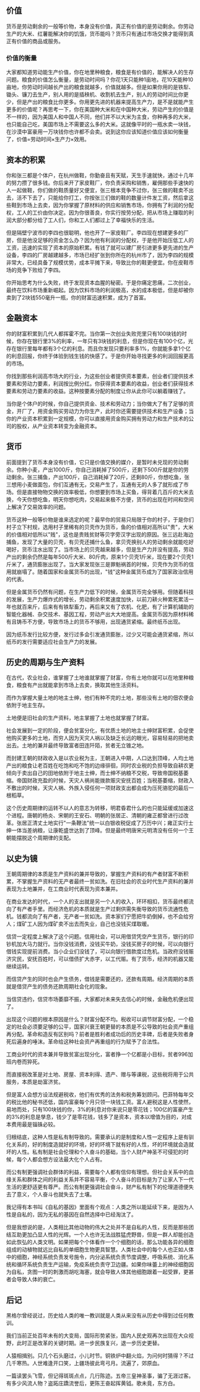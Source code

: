 ## 价值

货币是劳动剩余的一般等价物，本身没有价值，真正有价值的是劳动剩余。你劳动生产的大米、红薯能解决你的饥饿，货币能吗？货币只有通过市场交换才能得到真正有价值的商品或服务。

### 价值的衡量

大家都知道劳动能生产价值，你在地里种粮食，粮食是有价值的，能解决人的生存问题。粮食的价值怎么衡量，是劳动时间吗？你花1天只能种1亩地，花10天能种10亩地，你劳动时间越长产出的粮食就越多，价值就越多。但是如果你用的是铁犁、锄头、镰刀去生产，别人用的是插秧机、收割机去生产，别人的劳动时间比你更少，但是产出的粮食比你更多。你用更先进的机器来提高生产力，是不是就能产生更多的价值呢？再思考一下，你在美国种大米和在中国种大米，劳动产生的价值是不一样的，因为美国人和中国人不同，他们并不以大米为主食，你种再多的大米，也只能自己吃，美国市场上不需要这么多的大米。这就像平时的一瓶水卖一块钱，在沙漠中富豪用一万块钱你也许都不会卖。说到这你应该知道价值应该如何衡量了，价值=劳动时间×生产力×效用。

## 资本的积累

你和张三都是个体户，在杭州做鞋，你勤奋且有天赋，天生手速就快，通过十几年的努力攒了很多钱。你后来开了家皮鞋厂，你负责采购和销售，雇佣那些手速快的人一起做鞋，你们做的鞋质量好又便宜，张三根本竞争不过你，张三做的鞋卖不出去，活不下去了，只能给你打工，你按张三们做的鞋的数量计件发工资，然后拿这些鞋到市场上去卖，因为你掌握了原材料的供应和销售市场，你拥有了利润的分配权，工人的工价由你决定。因为你很善良，你实行按劳分配，把从市场上赚取的利润大部分都分给了工人们，你和工人们都过上了幸福快乐的生活。

但是隔壁宁波市的李四也很聪明，他也开了一家皮鞋厂。李四现在想建更多的厂房，但是他没足够的资金怎么办？因为他有利润的分配权，于是他开始压低工人的工资，迅速的实现了资本的原始积累。有钱了就可以建厂房引进更多更先进的生产设备，李四的厂房越建越多，市场已经扩张到你所在的杭州市了，因为李四的规模非常大，已经具备了规模优势，成本平摊下来，导致比你的鞋更便宜。你在皮鞋市场的竞争下败给了李四。

你开始思考为什么失败，终于发现资本血腥的秘密。于是你痛定思痛，二次创业，最终在饮料市场重新崛起。因为饮料市场的利润极高，水的成本极低，但是却被你卖到了2块钱550毫升一瓶，你的财富迅速积累，成为了首富。

## 金融资本

你的财富积累到几代人都挥霍不完。当你第一次创业失败兜里只有100块钱的时候，你存在银行里3%的利率，一年只有3块钱的利息，但是你现在有100个亿，光存在银行里每年都有3个亿的利息。而且你发现只要利率多1%，你就能多拿1个亿的利息回报，你终于体验到钱生钱的快感了。于是你开始寻找更多的利润回报更高的市场。

你找到那些利润高市场大的行业，为这些创业者提供资本要素，创业者们提供技术要素和劳动力要素，利润按比例分红。你获得资本要素的收益，创业者们获得技术要素和劳动力要素的收益。这种按要素分配的制度让你从此你可以躺着赚钱了。

当你是个体户的时候，你自己提供资金、技术和劳动力；当你做大了有了足够的资金，开厂了，用资金购买劳动力为你生产，此时你还需要提供技术和生产设备；当你的产业资本积累到一定规模，你可以直接用资金购买拥有劳动力和生产技术的公司的股权，从产业资本转变为金融资本。

## 货币

前面提到了货币本身没有价值，它只是价值交换的媒介，是暂时未兑现的劳动剩余。你种小麦，产出1000斤，你自己消耗掉了500斤，还剩下500斤就是你的劳动剩余。张三捕鱼，产出100斤，自己消耗掉了20斤，还剩80斤，你想吃鱼，张三想用小麦做面包，你们互通有无，交易产生了，互通有无的人多了就形成了市场。但是直接物物交换的效率极低，你想要到市场上买鱼，得背着几百斤的大米去换，今天你想吃鱼，明天你想吃肉，交易起来极不方便，货币的出现在时间和空间上解决了交易效率的问题。

货币这种一般等价物是谁来选定的呢？最早你的贸易只局限于你的村子，于是你们村子立下村规，选用村子里稀有的贝壳作为货币，鱼的价值相对高所以"贵"，大米的价值相对低所以"贱"，这也是贵贱贫财等贝字旁汉字出现的原因。张三远赴海边捕鱼，发现了大量的贝壳，有贝壳还捕什么鱼，拿贝壳换别人的劳动剩余就能吃好喝好，货币注水出现了。当市场上的贝壳越来越多，但是生产力并没有提高，劳动产出的剩余仍然是每年500斤大米、80斤肉，原来1个贝壳1斤米，现在要2个贝壳1斤米了，通货膨胀出现了。当大家发现张三是罪魁祸首的时候，贝壳作为货币的信用就崩塌了。随着国家和金属货币的出现，"钱"这种金属货币成为了国家政治信用的代表。

但是金属货币仍然有问题，在生产力低下的时候，金属货币完全够用。但随着科技的发展，生产力爆炸式的增长，劳动剩余积累速度加快，以前刀耕火种累死累活一年也就百来斤，后来有有铁犁畜力，再后来又有了农机、化肥，有了计算机辅助的智能化器械、杂交技术、基因工程，劳动产出大大地提高。金属货币因为原材料稀有且铸币不方便，导致市场上的货币不够用，出现通货紧缩。最终纸币出现。

因为纸币发行比较方便，发行过多会引发通货膨胀，过少又可能会通货紧缩，所以纸币的发行需要适应社会生产力的发展。

## 历史的周期与生产资料

在古代，农业社会，谁掌握了土地谁就掌握了财富，你有土地你就可以在地里种粮食，粮食有产出就能拿到市场上去卖，换取其他生活资料。

而作为掌握大量土地的地主士绅，他们有种不完的土地，那些没有土地的佃农便会依附于地主生存。

土地便是旧社会的生产资料，地主掌握了土地也就掌握了财富。

社会发展到一定的阶段，便会贫富分化，有优质土地的地主士绅财富积累，会促使他购买更多的土地，而穷人因为天灾人祸以及缺乏长远的眼光，容易轻易的把地卖出去。土地的兼并最终导致富者田连阡陌，贫者无立锥之地。

而封建王朝的财政收入是以农业税为主，王朝进入中期，人口达到顶峰，人均土地产出的粮食让老百姓在吃饱和吃不饱的边缘徘徊，同时农业税的负担导致自耕农更倾向于卖出自己的田地依附于地主士绅，而士绅不纳粮不交税，导致帝国税基萎缩。帝国财政充盈的时候，天灾人祸尚能拨款赈灾安抚百姓；当税基萎缩，财政入不敷出的时候，天灾人祸、外族入侵任何一项财政支出都会成为压死骆驼的最后一根稻草。

这个历史周期律的运转不以人的意志为转移，明君昏君什么的也只能延缓或加速这个进程。唐朝的杨炎、宋朝的王安石、明朝的张居正、清朝的雍正都曾进行过改革。张居正清丈土地实行"一条鞭法"统一以白银收税促成了万历中兴；雍正实行士绅一体当差纳粮，让康乾盛世达到了顶峰。但是最终明唐宋元明清没有任何一个王朝能摆脱这个周期律的支配。

## 以史为镜

王朝周期律的本质是生产资料的兼并导致的，掌握生产资料的有产者财富不断积累，不掌握生产资料的无产者最终一贫如洗。在旧社会的农业时代生产资料的兼并表现为土地兼并，在工商业时代表现为资本兼并。

在商业发达的时代，一个人的支出就是另一个人的收入，环环相扣，货币最终都流向了有产者手里。而经济危机的本质就是生产过剩供需失衡导致的货币流通性危机。钱都流向了有产者，无产者一贫如洗。资本家们宁愿把牛奶倒掉，也不会给穷人；煤矿工人因为煤矿卖不出去而失业，自己也没钱买煤取暖。

信贷一定程度上解决了这个问题。信用社会，可以用借贷凭空产生货币，银行的印钞机加大马力就行。当你没钱消费，没钱买牛奶，没钱买房子的时候，可以向银行借钱实现提前消费。当小企业们没钱了，可以向银行借款度过危机。当政府没钱赈济灾民，安抚百姓时，可以借债扩大赤字，以工代赈。有了货币，经济的机器又能继续运转。

而信贷产生的同时也会产生债务，借钱是需要还的，还款有周期。经济周期的本质就是借贷产生的债务还款周期社会化的现象。

当信贷违约，信贷市场萎靡不振，大家都对未来失去信心的时候，金融危机便出现了。

出现这个问题的根本原因是什么？财富分配不均。税收可以调节财富分配，一个稳定的社会必须要足够的公平，国家兴衰王朝更替的本质是不公导致的社会资产重组再分配。革命和造反有区别吗？前者是胜利者成功后的历史丰碑，后者是失败者身死后遍身的唾沫。革命给这种社会资产再重组的行为赋予了合法性。

工商业时代的资本兼并导致贫富出现分化，富者挣一个亿都是小目标，贫者996加班内卷而猝死。

而直接税改革是对土地、房屋、资本利得、遗产、赠与等课税，这些税将用于公共服务，本质是劫富济贫。

但是富人会想方设法规避税收，他们有优秀的法务和税务筹划顾问。巴菲特每年交的税比他的秘书还低，国内富豪每个月只领一块钱工资。富人避税这是人性使然，易地而处，只有100块钱的你，3%的利息对你来说只是零花钱；100亿的富豪产生的3%的利息是孳息，钱少了是零花钱，钱多了是资本，资本以增值为目的，对成本费用最是锱铢必较。

归根结底，这种人性是私有制导致的。需要承认的是制度和人性一定程序上是有驯化关系的，好的制度造就好的环境，好的环境下就有好的人性，坏的环境就会造就坏的人性。私有制是社会伦理和个人奋斗的基础，当个人财产神圣不可侵犯的时候，每个人都会想方设法最大化个人占有。

而公有制更强调社会群体的利益，需要每个人都有信仰有理想。但社会关系中的血缘关系和群体之间的利益关系并不容易平衡，个人奋斗的目标是为了让家人下一代生活的更舒适更有尊严。而公有制更强调社会奋斗，财产私有制下的伦理道德便失去了意义，个人奋斗也就失去了土壤。

我记得有本书叫《自私的基因》里面有个观点：人类之所以能延续下来，是因为人性是自私的，因为无私的基因在自然选择中已经淘汰了。

但是我想说的是，人类相比其他动物的伟大之处并不是自私的人性，反而是那些团结互助更加凸显人性的光辉。一个人也许无法战胜猛虎野兽，但是一群人却能创造如此恢弘的人类文明。如果把每个个体看作一个个细胞的话，那么功能各异的细胞组成的动植物就远比自私的单细胞生物更具智慧。人类社会中的每个人也正如人体中的细胞，神经系统负责发号施令，内分泌系统负责节度调整，呼吸系统、消化系统和循环系统负责生产运输，免疫系统负责守卫边疆。如果你味蕾上的神经细胞因为自私，贪图一时的刺激而胡吃海塞，就会导致人体其他细胞跟着一起受罪，更甚者会导致人体的衰亡。

## 后记

黑格尔曾经说过，历史给人类的唯一教训就是人类从来没有从历史中得到过任何教训。

我们当前正处百年未有的大变局，国际形势紧张，国内人民史观再次出现在大众视野，此时正是改革的关键时期。进一步民族复兴，退一步历史更替。

人猿相揖别。只几个石头磨过，小儿时节。铜铁炉中翻火焰，为问何时猜得？不过几千寒热。人世难逢开口笑，上疆场彼此弯弓月。流遍了，郊原血。

一篇读罢头飞雪，但记得斑斑点点，几行陈迹。五帝三皇神圣事，骗了无涯过客。有多少风流人物？盗跖庄蹻流誉后，更陈王奋起挥黄钺。歌未竟，东方白。
